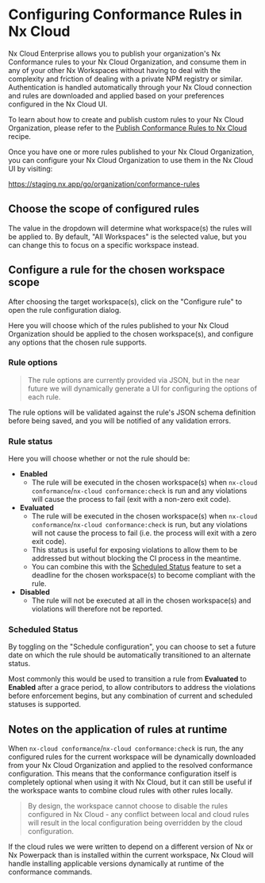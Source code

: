 # Configuring Conformance Rules in Nx Cloud

Nx Cloud Enterprise allows you to publish your organization's Nx Conformance rules to your Nx Cloud Organization, and consume them in any of your other Nx Workspaces without having to deal with the complexity and friction of dealing with a private NPM registry or similar. Authentication is handled automatically through your Nx Cloud connection and rules are downloaded and applied based on your preferences configured in the Nx Cloud UI.

<!-- TODO: Finalize this link -->

To learn about how to create and publish custom rules to your Nx Cloud Organization, please refer to the [Publish Conformance Rules to Nx Cloud](./publish-conformance-rules-to-nx-cloud.md) recipe.

Once you have one or more rules published to your Nx Cloud Organization, you can configure your Nx Cloud Organization to use them in the Nx Cloud UI by visiting:

https://staging.nx.app/go/organization/conformance-rules

## Choose the scope of configured rules

The value in the dropdown will determine what workspace(s) the rules will be applied to. By default, "All Workspaces" is the selected value, but you can change this to focus on a specific workspace instead.

## Configure a rule for the chosen workspace scope

After choosing the target workspace(s), click on the "Configure rule" to open the rule configuration dialog.

Here you will choose which of the rules published to your Nx Cloud Organization should be applied to the chosen workspace(s), and configure any options that the chosen rule supports.

### Rule options

> The rule options are currently provided via JSON, but in the near future we will dynamically generate a UI for configuring the options of each rule.

The rule options will be validated against the rule's JSON schema definition before being saved, and you will be notified of any validation errors.

### Rule status

Here you will choose whether or not the rule should be:

- **Enabled**
  - The rule will be executed in the chosen workspace(s) when `nx-cloud conformance`/`nx-cloud conformance:check` is run and any violations will cause the process to fail (exit with a non-zero exit code).
- **Evaluated**
  - The rule will be executed in the chosen workspace(s) when `nx-cloud conformance`/`nx-cloud conformance:check` is run, but any violations will not cause the process to fail (i.e. the process will exit with a zero exit code).
  - This status is useful for exposing violations to allow them to be addressed but without blocking the CI process in the meantime.
  - You can combine this with the [Scheduled Status](#scheduled-status) feature to set a deadline for the chosen workspace(s) to become compliant with the rule.
- **Disabled**
  - The rule will not be executed at all in the chosen workspace(s) and violations will therefore not be reported.

### Scheduled Status

By toggling on the "Schedule configuration", you can choose to set a future date on which the rule should be automatically transitioned to an alternate status.

Most commonly this would be used to transition a rule from **Evaluated** to **Enabled** after a grace period, to allow contributors to address the violations before enforcement begins, but any combination of current and scheduled statuses is supported.

## Notes on the application of rules at runtime

When `nx-cloud conformance`/`nx-cloud conformance:check` is run, the any configured rules for the current workspace will be dynamically downloaded from your Nx Cloud Organization and applied to the resolved conformance configuration. This means that the conformance configuration itself is completely optional when using it with Nx Cloud, but it can still be useful if the workspace wants to combine cloud rules with other rules locally.

> By design, the workspace cannot choose to disable the rules configured in Nx Cloud - any conflict between local and cloud rules will result in the local configuration being overridden by the cloud configuration.

If the cloud rules we were written to depend on a different version of Nx or Nx Powerpack than is installed within the current workspace, Nx Cloud will handle installing applicable versions dynamically at runtime of the conformance commands.
